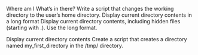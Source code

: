 Where am I
What’s in there?
Write a script that changes the working directory to the user’s home directory.
Display current directory contents in a long format
Display current directory contents, including hidden files (starting with .). Use the long format.

Display current directory contents
Create a script that creates a directory named my_first_directory in the /tmp/ directory.
